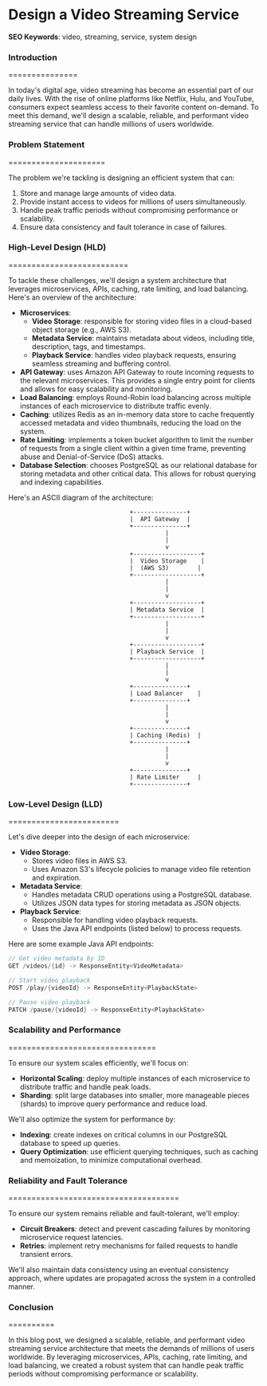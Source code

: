 **Design a Video Streaming Service**
=====================================

**SEO Keywords**: video, streaming, service, system design

### Introduction
===============

In today's digital age, video streaming has become an essential part of our daily lives. With the rise of online platforms like Netflix, Hulu, and YouTube, consumers expect seamless access to their favorite content on-demand. To meet this demand, we'll design a scalable, reliable, and performant video streaming service that can handle millions of users worldwide.

### Problem Statement
=====================

The problem we're tackling is designing an efficient system that can:

1. Store and manage large amounts of video data.
2. Provide instant access to videos for millions of users simultaneously.
3. Handle peak traffic periods without compromising performance or scalability.
4. Ensure data consistency and fault tolerance in case of failures.

### High-Level Design (HLD)
==========================

To tackle these challenges, we'll design a system architecture that leverages microservices, APIs, caching, rate limiting, and load balancing. Here's an overview of the architecture:

* **Microservices**:
	+ **Video Storage**: responsible for storing video files in a cloud-based object storage (e.g., AWS S3).
	+ **Metadata Service**: maintains metadata about videos, including title, description, tags, and timestamps.
	+ **Playback Service**: handles video playback requests, ensuring seamless streaming and buffering control.
* **API Gateway**: uses Amazon API Gateway to route incoming requests to the relevant microservices. This provides a single entry point for clients and allows for easy scalability and monitoring.
* **Load Balancing**: employs Round-Robin load balancing across multiple instances of each microservice to distribute traffic evenly.
* **Caching**: utilizes Redis as an in-memory data store to cache frequently accessed metadata and video thumbnails, reducing the load on the system.
* **Rate Limiting**: implements a token bucket algorithm to limit the number of requests from a single client within a given time frame, preventing abuse and Denial-of-Service (DoS) attacks.
* **Database Selection**: chooses PostgreSQL as our relational database for storing metadata and other critical data. This allows for robust querying and indexing capabilities.

Here's an ASCII diagram of the architecture:

```
                                  +---------------+
                                  |  API Gateway  |
                                  +---------------+
                                            |
                                            |
                                            v
                                  +-------------------+
                                  |  Video Storage    |
                                  |  (AWS S3)        |
                                  +-------------------+
                                            |
                                            |
                                            v
                                  +-------------------+
                                  | Metadata Service  |
                                  +-------------------+
                                            |
                                            |
                                            v
                                  +-------------------+
                                  | Playback Service  |
                                  +-------------------+
                                            |
                                            |
                                            v
                                  +---------------+
                                  | Load Balancer    |
                                  +---------------+
                                            |
                                            |
                                            v
                                  +---------------+
                                  | Caching (Redis)  |
                                  +---------------+
                                            |
                                            |
                                            v
                                  +---------------+
                                  | Rate Limiter     |
                                  +---------------+
```

### Low-Level Design (LLD)
========================

Let's dive deeper into the design of each microservice:

* **Video Storage**:
	+ Stores video files in AWS S3.
	+ Uses Amazon S3's lifecycle policies to manage video file retention and expiration.
* **Metadata Service**:
	+ Handles metadata CRUD operations using a PostgreSQL database.
	+ Utilizes JSON data types for storing metadata as JSON objects.
* **Playback Service**:
	+ Responsible for handling video playback requests.
	+ Uses the Java API endpoints (listed below) to process requests.

Here are some example Java API endpoints:

```java
// Get video metadata by ID
GET /videos/{id} -> ResponseEntity<VideoMetadata>

// Start video playback
POST /play/{videoId} -> ResponseEntity<PlaybackState>

// Pause video playback
PATCH /pause/{videoId} -> ResponseEntity<PlaybackState>
```

### Scalability and Performance
================================

To ensure our system scales efficiently, we'll focus on:

* **Horizontal Scaling**: deploy multiple instances of each microservice to distribute traffic and handle peak loads.
* **Sharding**: split large databases into smaller, more manageable pieces (shards) to improve query performance and reduce load.

We'll also optimize the system for performance by:

* **Indexing**: create indexes on critical columns in our PostgreSQL database to speed up queries.
* **Query Optimization**: use efficient querying techniques, such as caching and memoization, to minimize computational overhead.

### Reliability and Fault Tolerance
=====================================

To ensure our system remains reliable and fault-tolerant, we'll employ:

* **Circuit Breakers**: detect and prevent cascading failures by monitoring microservice request latencies.
* **Retries**: implement retry mechanisms for failed requests to handle transient errors.

We'll also maintain data consistency using an eventual consistency approach, where updates are propagated across the system in a controlled manner.

### Conclusion
==========

In this blog post, we designed a scalable, reliable, and performant video streaming service architecture that meets the demands of millions of users worldwide. By leveraging microservices, APIs, caching, rate limiting, and load balancing, we created a robust system that can handle peak traffic periods without compromising performance or scalability.